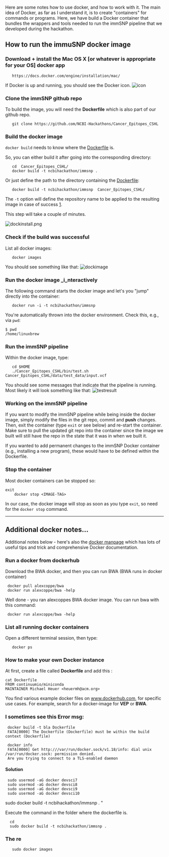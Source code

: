 Here are some notes how to use docker, and how to work with it. 
The main idea of Docker, as far as I understand it, is to create "containers" for commands or programs. 
Here, we have build a Docker container that bundles the wrappers and tools needed to run the immSNP pipeline that we developed during the hackathon. 

## How to run the immuSNP docker image 

### Download + install the Mac OS X [or whatever is appropriate for your OS] docker app 

       https://docs.docker.com/engine/installation/mac/ 
       
If Docker is up and running, you should see the Docker icon.
![icon](https://github.com/NCBI-Hackathons/Cancer_Epitopes_CSHL/blob/master/doc/images/dockrun.png)

### Clone the immSNP github repo 

To build the image, you will need the **Dockerfile** which is also part of our github repo. 

       git clone https://github.com/NCBI-Hackathons/Cancer_Epitopes_CSHL 

### Build the docker image

`docker build` needs to know where the [Dockerfile](https://github.com/NCBI-Hackathons/Cancer_Epitopes_CSHL/blob/master/Dockerfile) is.

So, you can either build it after going into the corresponding directory:
 
       cd  Cancer_Epitopes_CSHL/
       docker build -t ncbihackathon/immsnp . 

Or just define the path to the directory containing the [Dockerfile](https://github.com/NCBI-Hackathons/Cancer_Epitopes_CSHL/blob/master/Dockerfile):

       docker build -t ncbihackathon/immsnp  Cancer_Epitopes_CSHL/

The `-t` option will define the repository name to be applied to the resulting image in case of success [1](https://www.mankier.com/1/docker-build). 

This step will take a couple of minutes.

![dockinstall.png](https://github.com/NCBI-Hackathons/Cancer_Epitopes_CSHL/blob/master/doc/images/dockinstall.png)

### Check if the build was successful 

List all docker images: 

       docker images 
       
You should see something like that:
![dockimage](https://github.com/NCBI-Hackathons/Cancer_Epitopes_CSHL/blob/master/doc/images/dockresult.png)

### Run the docker image _i_nteractively 

The following command starts the docker image and let's you "jump" directly into the container: 

       docker run -i -t ncbihackathon/immsnp    

You're automatically thrown into the docker environment.
Check this, e.g., via `pwd`:

	$ pwd
	/home/linuxbrew
	
### Run the immSNP pipeline

Within the docker image, type:

       cd $HOME
       ./Cancer_Epitopes_CSHL/bin/test.sh Cancer_Epitopes_CSHL/data/test_data/input.vcf

You should see some messages that indicate that the pipeline is running.
Most likely it will look something like that:
![testresult](https://github.com/NCBI-Hackathons/Cancer_Epitopes_CSHL/blob/master/doc/images/testresult.png)


### Working on the immSNP pipeline

If you want to modify the immSNP pipeline while being inside the docker image, simply modify the files in the git repo, commit and __push__ changes.
Then, exit the container (type `exit` or see below) and re-start the container.
Make sure to pull the updated git repo into the container since the image we built will still have the repo in the state that it was in when we built it.

If you wanted to add permanent changes to the immSNP Docker container (e.g., installing a new program), these would have to be defined within the Dockerfile.


### Stop the container 

Most docker containers can be stopped so:

	exit
      	docker stop <IMAGE-TAG>

In our case, the docker image will stop as soon as you type `exit`, so need for the `docker stop` command.

------------------------------------------------------------------------------

## Additional docker notes...

Additional notes below - here's also the [docker manpage](https://www.mankier.com/1/docker) which has lots of useful tips and trick and comprehensive Docker documentation. 

### Run a docker from dockerhub 

Download the BWA docker, and then you can run BWA (BWA runs in docker container) 

     docker pull alexcoppe/bwa  
     docker run alexcoppe/bwa -help

Well done - you ran alexcoppes BWA docker image. You can run bwa with this command:  

     docker run alexcoppe/bwa -help

### List all running docker containers 

Open a different terminal session, then type:

       docker ps 


### How to make your own Docker instance 

At first, create a file called **Dockerfile** and add this : 

	cat Dockerfile 
	FROM continuumio/miniconda
	MAINTAINER Michael Heuer <heuermh@acm.org>

You find various example docker files on www.dockerhub.com, for specific use cases.
For example, search for a docker-image for **VEP** or **BWA**.

### I sometimes see this Error msg: 

     docker build -t bla Dockerfile
     FATA[0000] The Dockerfile (Dockerfile) must be within the build context (Dockerfile)

     docker info 
     FATA[0000] Get http:///var/run/docker.sock/v1.18/info: dial unix /var/run/docker.sock: permission denied. 
     Are you trying to connect to a TLS-enabled daemon

#### Solution  

	 sudo usermod -aG docker devsci7 
	 sudo usermod -aG docker devsci8 
	 sudo usermod -aG docker devsci9 
	 sudo usermod -aG docker devsci10 

sudo docker build -t ncbihackathon/immsnp . "

Execute the command in the folder where the dockerfile is.  

      cd 
      sudo docker build -t ncbihackathon/immsnp .   


###  The re 

	   sudo docker images  


           
